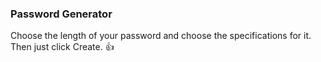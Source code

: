 ### Password Generator
Choose the length of your password and choose the specifications for it.
Then just click Create. :+1:


